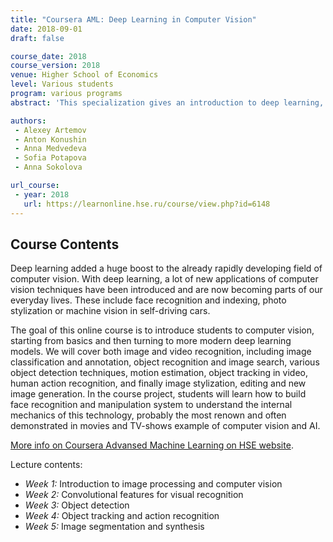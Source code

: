 ```yaml
---
title: "Coursera AML: Deep Learning in Computer Vision"
date: 2018-09-01
draft: false

course_date: 2018
course_version: 2018
venue: Higher School of Economics
level: Various students
program: various programs
abstract: 'This specialization gives an introduction to deep learning, reinforcement learning, natural language understanding, computer vision and Bayesian methods. Top Kaggle machine learning practitioners and CERN scientists will share their experience of solving real-world problems and help you to fill the gaps between theory and practice. Upon completion of 7 courses you will be able to apply modern machine learning methods in enterprise and understand the caveats of real-world data and settings.'

authors: 
 - Alexey Artemov
 - Anton Konushin
 - Anna Medvedeva
 - Sofia Potapova
 - Anna Sokolova

url_course: 
 - year: 2018
   url: https://learnonline.hse.ru/course/view.php?id=6148
---
```


## Course Contents

Deep learning added a huge boost to the already rapidly developing field of computer vision. With deep learning, a lot of new applications of computer vision techniques have been introduced and are now becoming parts of our everyday lives. These include face recognition and indexing, photo stylization or machine vision in self-driving cars.

The goal of this online course is to introduce students to computer vision, starting from basics and then turning to more modern deep learning models. We will cover both image and video recognition, including image classification and annotation, object recognition and image search, various object detection techniques, motion estimation, object tracking in video, human action recognition, and finally image stylization, editing and new image generation. In the course project, students will learn how to build face recognition and manipulation system to understand the internal mechanics of this technology, probably the most renown and often demonstrated in movies and TV-shows example of computer vision and AI.

[More info on Coursera Advansed Machine Learning on HSE website](https://www.hse.ru/en/news/259378493.html).

Lecture contents:
 * _Week 1:_ Introduction to image processing and computer vision
 * _Week 2:_ Convolutional features for visual recognition
 * _Week 3:_ Object detection
 * _Week 4:_ Object tracking and action recognition
 * _Week 5:_ Image segmentation and synthesis


